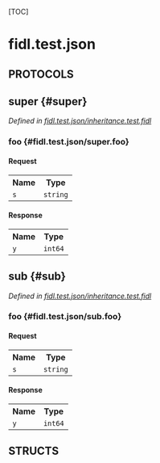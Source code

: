 [TOC]

# fidl.test.json


## **PROTOCOLS**

## super {#super}
*Defined in [fidl.test.json/inheritance.test.fidl](https://fuchsia.googlesource.com/fuchsia/+/master/inheritance.test.fidl#3)*


### foo {#fidl.test.json/super.foo}


#### Request
<table>
    <tr><th>Name</th><th>Type</th></tr>
    <tr>
            <td><code>s</code></td>
            <td>
                <code>string</code>
            </td>
        </tr></table>


#### Response
<table>
    <tr><th>Name</th><th>Type</th></tr>
    <tr>
            <td><code>y</code></td>
            <td>
                <code>int64</code>
            </td>
        </tr></table>

## sub {#sub}
*Defined in [fidl.test.json/inheritance.test.fidl](https://fuchsia.googlesource.com/fuchsia/+/master/inheritance.test.fidl#7)*


### foo {#fidl.test.json/sub.foo}


#### Request
<table>
    <tr><th>Name</th><th>Type</th></tr>
    <tr>
            <td><code>s</code></td>
            <td>
                <code>string</code>
            </td>
        </tr></table>


#### Response
<table>
    <tr><th>Name</th><th>Type</th></tr>
    <tr>
            <td><code>y</code></td>
            <td>
                <code>int64</code>
            </td>
        </tr></table>



## **STRUCTS**













